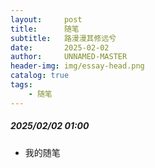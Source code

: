 ```yaml
---
layout:     post
title:      随笔
subtitle:   路漫漫其修远兮
date:       2025-02-02
author:     UNNAMED-MASTER
header-img: img/essay-head.png
catalog: true
tags:
    - 随笔
---
```

##### 2025/02/02 01:00
- 我的随笔






